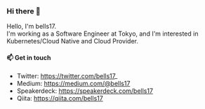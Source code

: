 ### Hi there 👋

Hello, I'm bells17.  
I'm working as a Software Engineer at Tokyo, and I'm interested in Kubernetes/Cloud Native and Cloud Provider.

#### 📫  Get in touch

- Twitter: https://twitter.com/bells17_
- Medium: https://medium.com/@bells17
- Speakerdeck: https://speakerdeck.com/bells17
- Qiita: https://qiita.com/bells17
